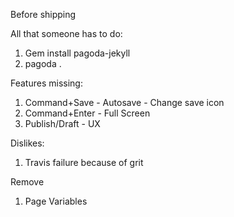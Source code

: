 

Before shipping


All that someone has to do:

1. Gem install pagoda-jekyll
2. pagoda .

Features missing:
1. Command+Save - Autosave - Change save icon
2. Command+Enter - Full Screen
3. Publish/Draft - UX

Dislikes:
1. Travis failure because of grit

Remove
1. Page Variables